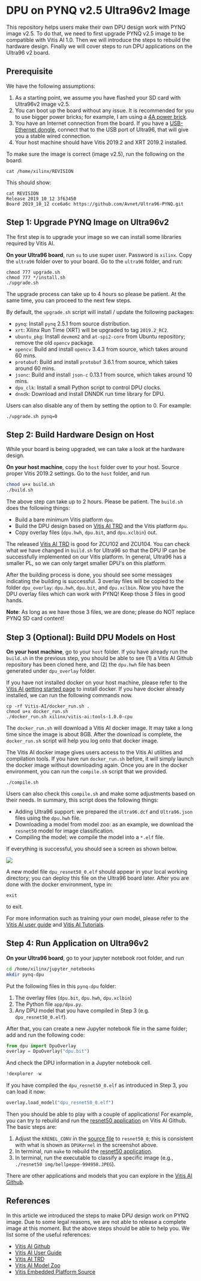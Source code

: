 # DPU on PYNQ v2.5 Ultra96v2 Image

This repository helps users make their own DPU design work with PYNQ 
image v2.5. To do that, we need to first upgrade PYNQ v2.5 image to be 
compatible with Vitis AI 1.0. Then we will introduce the steps to rebuild
the hardware design. Finally we will cover steps to run DPU applications
on the Ultra96 v2 board.

## Prerequisite

We have the following assumptions:

1. As a starting point, we assume you have flashed your SD card with 
Ultra96v2 image v2.5. 
2. You can boot up the board without any issue. It is 
recommended for you to use bigger power bricks; for example, I am using a 
[4A power brick](https://www.avnet.com/shop/us/products/avid-technologies/90152-2208-3074457345635740760/).
3. You have an Internet connection from the board. If you have a [USB-Ethernet
dongle](https://www.amazon.com/AmazonBasics-1000-Gigabit-Ethernet-Adapter/dp/B00M77HMU0), 
connect that to the USB port of Ultra96, that will give you a stable 
wired connection.
4. Your host machine should have Vitis 2019.2 and XRT 2019.2 installed.

To make sure the image is correct (image v2.5), run the following on the board:

```
cat /home/xilinx/REVISION
```

This should show:

```
cat REVISION
Release 2019_10_12 3f63450
Board 2019_10_12 cce6a6c https://github.com/Avnet/Ultra96-PYNQ.git
```

## Step 1: Upgrade PYNQ Image on Ultra96v2

The first step is to upgrade your image so we can install some libraries 
required by Vitis AI. 

**On your Ultra96 board**, run `su` to use super
user. Password is `xilinx`. Copy the `ultra96` folder over to your board. 
Go to the `ultra96` folder, and run:

```
chmod 777 upgrade.sh
chmod 777 */install.sh
./upgrade.sh
```

The upgrade process can take up to 4 hours so please be patient. 
At the same time, you can proceed to the next few steps.

By default, the `upgrade.sh` script will install / update the following packages:

* `pynq`: Install `pynq` 2.5.1 from source distribution.
* `xrt`: Xilinx Run Time (XRT) will be upgraded to tag `2019.2_RC2`.
* `ubuntu_pkg`: Install `devmem2` and `at-spi2-core` from Ubuntu repository; remove the old `opencv` package.
* `opencv`: Build and install `opencv` 3.4.3 from source, which takes around 60 mins.
* `protobuf`: Build and install `protobuf` 3.6.1 from source, which takes around 60 mins.
* `jsonc`: Build and install `json-c` 0.13.1 from source, which takes around 10 mins.
* `dpu_clk`: Install a small Python script to control DPU clocks.
* `dnndk`: Download and install DNNDK run time library for DPU.

Users can also disable any of them by setting the option to 0.
For example:

```
./upgrade.sh pynq=0
```

## Step 2: Build Hardware Design on Host

While your board is being upgraded, we can take a look at the hardware design.

**On your host machine**, copy the `host` folder over to your host. 
Source proper Vitis 2019.2 settings. Go to the `host` folder, and run

```bash
chmod u+x build.sh
./build.sh
```

The above step can take up to 2 hours. Please be patient.
The `build.sh` does the following things:

* Build a bare minimum Vitis platform `dpu`.
* Build the DPU design based on [Vitis AI TRD](https://github.com/Xilinx/Vitis-AI/tree/v1.0/DPU-TRD/prj/Vitis) 
and the Vitis platform `dpu`.
* Copy overlay files (`dpu.hwh`, `dpu.bit`, and `dpu.xclbin`) out.

The released [Vitis AI TRD](https://github.com/Xilinx/Vitis-AI/tree/v1.0/DPU-TRD/prj/Vitis)
is good for ZCU102 and ZCU104. You can check what we have changed in `build.sh`
for Ultra96 so that the DPU IP can be successfully implemented on our 
Vitis platform. In general, Ultra96 has a smaller PL, so we can only target 
smaller DPU's on this platform.

After the building process is done, you should see some messages indicating the 
building is successful. 3 overlay files will be copied to the folder
`dpu_overlay`: `dpu.hwh`, `dpu.bit`, and `dpu.xclbin`.
Now you have the DPU overlay files which can work with PYNQ! 
Keep those 3 files in good hands.

**Note**: As long as we have those 3 files, we are done; please do NOT
replace PYNQ SD card content!

## Step 3 (Optional): Build DPU Models on Host

**On your host machine**, go to your `host` folder. If you have already run
the `build.sh` in the previous step, you should be able to see (1) a Vitis AI 
Github repository has been cloned here, and (2) the `dpu.hwh` file has been
generated under `dpu_overlay` folder. 

If you have not installed docker on your host machine, please refer to the
[Vitis AI getting started page](https://github.com/Xilinx/Vitis-AI/tree/v1.0#Getting-Started)
to install docker. If you have docker already installed, we can run the
following commands now.

```
cp -rf Vitis-AI/docker_run.sh .
chmod u+x docker_run.sh
./docker_run.sh xilinx/vitis-ai:tools-1.0.0-cpu
```

The `docker_run.sh` will download a Vitis AI docker image. 
It may take a long time since the image is about 8GB. After the download is
complete, the `docker_run.sh` script will help you log onto that docker image.

The Vitis AI docker image gives users access to the Vitis AI utilities 
and compilation tools. If you have run `docker_run.sh` before, it will simply 
launch the docker image without downloading again. Once you are in the 
docker environment, you can run the `compile.sh` script that we provided.

```
./compile.sh
```

Users can also check this `compile.sh` and make some adjustments based on their
needs. In summary, this script does the following things:

* Adding Ultra96 support: we prepared the `Ultra96.dcf` and `Ultra96.json` 
files using the `dpu.hwh` file.
* Downloading a model from model zoo: as an example, we download the 
`resnet50` model for image classification.
* Compiling the model: we compile the model into a `*.elf` file.

If everything is successful, you should see a screen as shown below.

![](img/vai_c_output_caffe.png)

A new model file `dpu_resnet50_0.elf` should appear in your local working 
directory; you can deploy this file on the Ultra96 board later.
After you are done with the docker environment, type in:

```
exit
```

to exit.

For more information such as training your own model, please refer to the 
[Vitis AI user guide](https://www.xilinx.com/support/documentation/sw_manuals/vitis_ai/1_0/ug1414-vitis-ai.pdf)
and [Vitis AI Tutorials](https://github.com/xilinx/vitis-ai-tutorials).

## Step 4: Run Application on Ultra96v2

**On your Ultra96 board**, go to your jupyter notebook root folder, and run

```bash
cd /home/xilinx/jupyter_notebooks
mkdir pynq-dpu
```

Put the following files in this `pynq-dpu` folder:

1. The overlay files (`dpu.bit`, `dpu.hwh`, `dpu.xclbin`)
2. The Python file `app/dpu.py`.
3. Any DPU model that you have compiled in Step 3 (e.g. `dpu_resnet50_0.elf`).

After that, you can create a new Jupyter notebook file in the same folder; 
add and run the following code:

```python
from dpu import DpuOverlay
overlay = DpuOverlay("dpu.bit")
```

And check the DPU information in a Jupyter notebook cell.

```python
!dexplorer -w
```

If you have compiled the `dpu_resnet50_0.elf` as introduced in Step 3, 
you can load it now:

```python
overlay.load_model("dpu_resnet50_0.elf")
```

Then you should be able to play with a couple of applications! 
For example, you can try to rebuild and run the [resnet50 application](https://github.com/Xilinx/Vitis-AI/tree/v1.0/DPU-TRD/app/Vitis/samples/resnet50)
on Vitis AI Github. The basic steps are:

1. Adjust the `KRENEL_CONV` in the [source file]( https://github.com/Xilinx/Vitis-AI/blob/v1.0/DPU-TRD/app/Vitis/samples/resnet50/src/main.cc#L74)
to `resnet50_0`; this is consistent with what is shown as `DPUKernel` in the 
screenshot above.
2. In terminal, run `make` to rebuild the [resnet50 application](https://github.com/Xilinx/Vitis-AI/tree/v1.0/DPU-TRD/app/Vitis/samples/resnet50).
3. In terminal, run the executable to classify a specific image (e.g., 
`./resnet50 img/bellpeppe-994958.JPEG`).

There are other applications and models that you can explore in the 
[Vitis AI Github](https://github.com/Xilinx/Vitis-AI).

## References

In this article we introduced the steps to make DPU design work on PYNQ image.
Due to some legal reasons, we are not able to release a complete image at this
moment. But the above steps should be able to help you. We list some of the 
useful references:

* [Vitis AI Github](https://github.com/Xilinx/Vitis-AI)
* [Vitis AI User Guide](https://www.xilinx.com/support/documentation/sw_manuals/vitis_ai/1_0/ug1414-vitis-ai.pdf)
* [Vitis AI TRD](https://github.com/Xilinx/Vitis-AI/tree/v1.0/DPU-TRD/prj/Vitis)
* [Vitis AI Model Zoo](https://github.com/Xilinx/AI-Model-Zoo/tree/v1.0)
* [Vitis Embedded Platform Source](https://github.com/Xilinx/Vitis_Embedded_Platform_Source)
